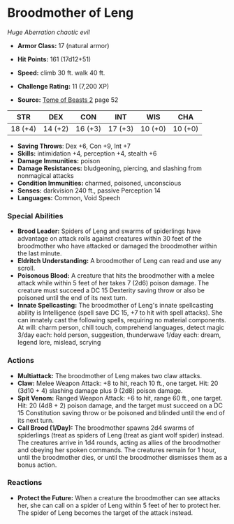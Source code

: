 # Broodmother of Leng

*Huge* *Aberration* *chaotic evil*

- **Armor Class:** 17 (natural armor)
- **Hit Points:** 161 (17d12+51)
- **Speed:** climb 30 ft. walk 40 ft.

- **Challenge Rating:** 11 (7,200 XP)
- **Source:** [Tome of Beasts 2](https://koboldpress.com/kpstore/product/tome-of-beasts-2-for-5th-edition) page 52

| STR | DEX | CON | INT | WIS | CHA |
| --- | --- | --- | --- | --- | --- |
| 18 (+4) | 14 (+2) | 16 (+3) | 17 (+3) | 10 (+0) | 10 (+0) |

- **Saving Throws**: Dex +6, Con +9, Int +7
- **Skills:** intimidation +4, perception +4, stealth +6
- **Damage Immunities:** poison
- **Damage Resistances:** bludgeoning, piercing, and slashing from nonmagical attacks
- **Condition Immunities:** charmed, poisoned, unconscious
- **Senses:** darkvision 240 ft., passive Perception 14
- **Languages:** Common, Void Speech

### Special Abilities

- **Brood Leader:** Spiders of Leng and swarms of spiderlings have advantage on attack rolls against creatures within 30 feet of the broodmother who have attacked or damaged the broodmother within the last minute.
- **Eldritch Understanding:** A broodmother of Leng can read and use any scroll.
- **Poisonous Blood:** A creature that hits the broodmother with a melee attack while within 5 feet of her takes 7 (2d6) poison damage. The creature must succeed a DC 15 Dexterity saving throw or also be poisoned until the end of its next turn.
- **Innate Spellcasting:** The broodmother of Leng's innate spellcasting ability is Intelligence (spell save DC 15, +7 to hit with spell attacks). She can innately cast the following spells, requiring no material components.
At will: charm person, chill touch, comprehend languages, detect magic
3/day each: hold person, suggestion, thunderwave
1/day each: dream, legend lore, mislead, scrying

### Actions

- **Multiattack:** The broodmother of Leng makes two claw attacks.
- **Claw:** Melee Weapon Attack: +8 to hit, reach 10 ft., one target. Hit: 20 (3d10 + 4) slashing damage plus 9 (2d8) poison damage.
- **Spit Venom:** Ranged Weapon Attack: +6 to hit, range 60 ft., one target. Hit: 20 (4d8 + 2) poison damage, and the target must succeed on a DC 15 Constitution saving throw or be poisoned and blinded until the end of its next turn.
- **Call Brood (1/Day):** The broodmother spawns 2d4 swarms of spiderlings (treat as spiders of Leng (treat as giant wolf spider) instead. The creatures arrive in 1d4 rounds, acting as allies of the broodmother and obeying her spoken commands. The creatures remain for 1 hour, until the broodmother dies, or until the broodmother dismisses them as a bonus action.

### Reactions

- **Protect the Future:** When a creature the broodmother can see attacks her, she can call on a spider of Leng within 5 feet of her to protect her. The spider of Leng becomes the target of the attack instead.


